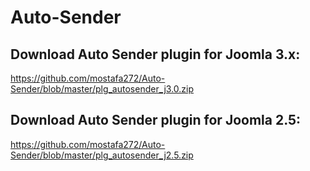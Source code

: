 # Auto-Sender

## Download Auto Sender plugin for Joomla 3.x:               
https://github.com/mostafa272/Auto-Sender/blob/master/plg_autosender_j3.0.zip              
                                
## Download Auto Sender plugin for Joomla 2.5:                          
https://github.com/mostafa272/Auto-Sender/blob/master/plg_autosender_j2.5.zip
